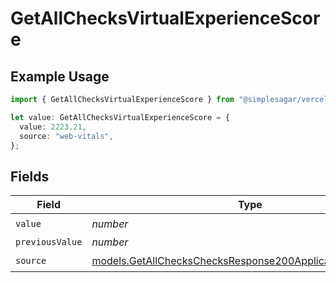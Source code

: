 # GetAllChecksVirtualExperienceScore

## Example Usage

```typescript
import { GetAllChecksVirtualExperienceScore } from "@simplesagar/vercel/models/getallchecksop.js";

let value: GetAllChecksVirtualExperienceScore = {
  value: 2223.21,
  source: "web-vitals",
};
```

## Fields

| Field                                                                                                                        | Type                                                                                                                         | Required                                                                                                                     | Description                                                                                                                  |
| ---------------------------------------------------------------------------------------------------------------------------- | ---------------------------------------------------------------------------------------------------------------------------- | ---------------------------------------------------------------------------------------------------------------------------- | ---------------------------------------------------------------------------------------------------------------------------- |
| `value`                                                                                                                      | *number*                                                                                                                     | :heavy_check_mark:                                                                                                           | N/A                                                                                                                          |
| `previousValue`                                                                                                              | *number*                                                                                                                     | :heavy_minus_sign:                                                                                                           | N/A                                                                                                                          |
| `source`                                                                                                                     | [models.GetAllChecksChecksResponse200ApplicationJSONSource](../models/getallcheckschecksresponse200applicationjsonsource.md) | :heavy_check_mark:                                                                                                           | N/A                                                                                                                          |